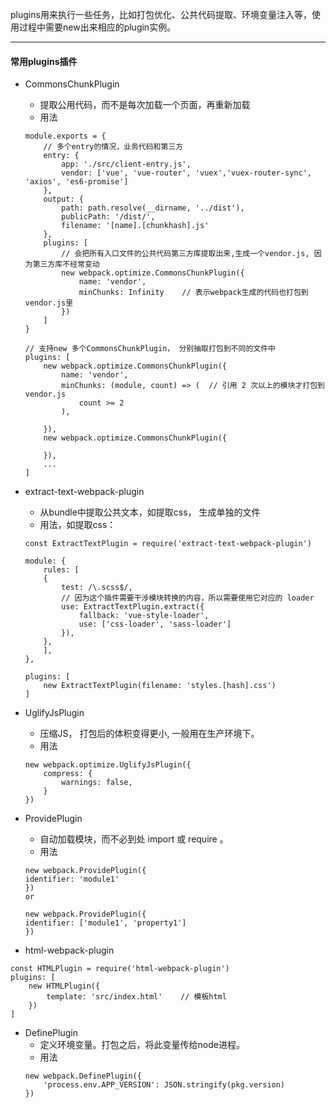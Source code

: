 plugins用来执行一些任务，比如打包优化、公共代码提取、环境变量注入等，使用过程中需要new出来相应的plugin实例。

---

#### 常用plugins插件
* CommonsChunkPlugin
    * 提取公用代码，而不是每次加载一个页面，再重新加载
    * 用法
    ```
    module.exports = {
        // 多个entry的情况，业务代码和第三方
        entry: {
            app: './src/client-entry.js',
            vendor: ['vue', 'vue-router', 'vuex','vuex-router-sync', 'axios', 'es6-promise']
        },        
        output: {
            path: path.resolve(__dirname, '../dist'),
            publicPath: '/dist/',
            filename: '[name].[chunkhash].js'     
        },
        plugins: [
            // 会把所有入口文件的公共代码第三方库提取出来,生成一个vendor.js, 因为第三方库不经常变动
            new webpack.optimize.CommonsChunkPlugin({   
                name: 'vendor',
                minChunks: Infinity    // 表示webpack生成的代码也打包到vendor.js里
            })
        ]
    }
    
    // 支持new 多个CommonsChunkPlugin， 分别抽取打包到不同的文件中
    plugins: [
        new webpack.optimize.CommonsChunkPlugin({   
            name: 'vendor',
            minChunks: (module, count) => (  // 引用 2 次以上的模块才打包到vendor.js
                count >= 2
            ),

        }),
        new webpack.optimize.CommonsChunkPlugin({   
            
        }),
        ...
    ]
    ```
* extract-text-webpack-plugin 
    * 从bundle中提取公共文本，如提取css， 生成单独的文件
    * 用法，如提取css：
    ```
    const ExtractTextPlugin = require('extract-text-webpack-plugin')

    module: {
        rules: [
        {
            test: /\.scss$/,
            // 因为这个插件需要干涉模块转换的内容，所以需要使用它对应的 loader
            use: ExtractTextPlugin.extract({ 
                fallback: 'vue-style-loader',
                use: ['css-loader', 'sass-loader']
            }), 
        },
        ],
    },

    plugins: [
        new ExtractTextPlugin(filename: 'styles.[hash].css')
    ]

    ```
* UglifyJsPlugin
    * 压缩JS， 打包后的体积变得更小, 一般用在生产环境下。
    * 用法
    ```
    new webpack.optimize.UglifyJsPlugin({
        compress: {
            warnings: false,
        }
    })
    ```

* ProvidePlugin
    * 自动加载模块，而不必到处 import 或 require 。
    * 用法
    ```
    new webpack.ProvidePlugin({
    identifier: 'module1'
    })
    or

    new webpack.ProvidePlugin({
    identifier: ['module1', 'property1']
    })
    ```
* html-webpack-plugin
```
const HTMLPlugin = require('html-webpack-plugin')
plugins: [
    new HTMLPlugin({
        template: 'src/index.html'    // 模板html
    })
]
```

* DefinePlugin
    * 定义环境变量。打包之后，将此变量传给node进程。
    * 用法
    ```
    new webpack.DefinePlugin({
        'process.env.APP_VERSION': JSON.stringify(pkg.version)
    })
    ```